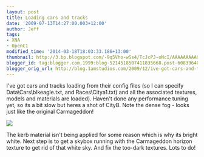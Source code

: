 ```yaml
---
layout: post
title: Loading cars and tracks
date: '2009-07-13T14:27:00.003+12:00'
author: Jeff
tags:
- XNA
- OpenC1
modified_time: '2014-03-18T18:03:33.186+13:00'
thumbnail: http://3.bp.blogspot.com/-9q5Vho-wSs4/TcJcPJ-oNcI/AAAAAAAAAGc/q7JmuaCHxMs/s72-c/cityb.jpg
blogger_id: tag:blogger.com,1999:blog-5214518507411835668.post-6083964001182069446
blogger_orig_url: http://blog.1amstudios.com/2009/12/ive-got-cars-and-tracks-loading-from.html
---
```

I've got cars and tracks loading from their config files (so I can specify Data\Cars\blkeagle.txt, and Races\Citya1.txt) and all the associated textures, models and materials are loaded). Haven't done any performance tuning yet, so its a bit slow but heres a shot of CityB.  Note the dense fog - looks just like the original Carmageddon!

![](http://3.bp.blogspot.com/-9q5Vho-wSs4/TcJcPJ-oNcI/AAAAAAAAAGc/q7JmuaCHxMs/s1600/cityb.jpg)

The kerb material isn't being applied for some reason which is why its bright white.
Next step is to get a skybox running with the Carmageddon horizon texture to get rid of that white sky.  And fix the too-dark textures. Lots to do!